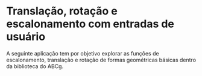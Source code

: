 # Translação, rotação e escalonamento com entradas de usuário
A seguinte aplicação tem por objetivo explorar as funções de escalonamento, translação e rotação de formas geométricas básicas dentro da biblioteca do ABCg.